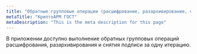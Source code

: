 ```yaml
---
title: "Обратные групповые операции (расшифрование, разархивирование, снятие подписи)"
metaTitle: "КриптоАРМ ГОСТ"
metaDescription: "This is the meta description for this page"
---
```


В приложении доступно выполнение обратных групповых операций расшифрования, разархивирования и снятия подписи за одну итерацию.

